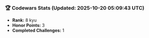 ### 🏆 Codewars Stats (Updated: 2025-10-20 05:09:43 UTC)

- **Rank:** 8 kyu
- **Honor Points:** 3
- **Completed Challenges:** 1
